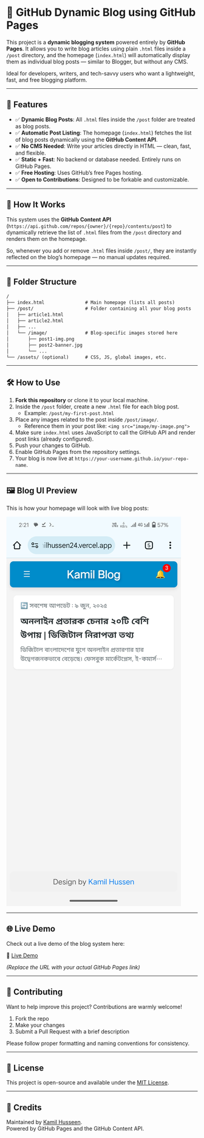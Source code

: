 
# 📰 GitHub Dynamic Blog using GitHub Pages

This project is a **dynamic blogging system** powered entirely by **GitHub Pages**. It allows you to write blog articles using plain `.html` files inside a `/post` directory, and the homepage (`index.html`) will automatically display them as individual blog posts — similar to Blogger, but without any CMS.

Ideal for developers, writers, and tech-savvy users who want a lightweight, fast, and free blogging platform.

---

## 🚀 Features

- ✅ **Dynamic Blog Posts**: All `.html` files inside the `/post` folder are treated as blog posts.
- ✅ **Automatic Post Listing**: The homepage (`index.html`) fetches the list of blog posts dynamically using the **GitHub Content API**.
- ✅ **No CMS Needed**: Write your articles directly in HTML — clean, fast, and flexible.
- ✅ **Static + Fast**: No backend or database needed. Entirely runs on GitHub Pages.
- ✅ **Free Hosting**: Uses GitHub’s free Pages hosting.
- ✅ **Open to Contributions**: Designed to be forkable and customizable.

---

## 🧠 How It Works

This system uses the **GitHub Content API** (`https://api.github.com/repos/{owner}/{repo}/contents/post`) to dynamically retrieve the list of `.html` files from the `/post` directory and renders them on the homepage.

So, whenever you add or remove `.html` files inside `/post/`, they are instantly reflected on the blog’s homepage — no manual updates required.

---

## 📁 Folder Structure

```
/
├── index.html               # Main homepage (lists all posts)
├── /post/                   # Folder containing all your blog posts
│   ├── article1.html
│   ├── article2.html
│   ├── ...
│   └── /image/              # Blog-specific images stored here
│       ├── post1-img.png
│       ├── post2-banner.jpg
│       └── ...
└── /assets/ (optional)      # CSS, JS, global images, etc.
```

---

## 🛠️ How to Use

1. **Fork this repository** or clone it to your local machine.
2. Inside the `/post` folder, create a new `.html` file for each blog post.
   - Example: `/post/my-first-post.html`
3. Place any images related to the post inside `/post/image/`.
   - Reference them in your post like: `<img src="image/my-image.png">`
4. Make sure `index.html` uses JavaScript to call the GitHub API and render post links (already configured).
5. Push your changes to GitHub.
6. Enable GitHub Pages from the repository settings.
7. Your blog is now live at `https://your-username.github.io/your-repo-name`.

---

## 🖼️ Blog UI Preview

This is how your homepage will look with live blog posts:

![Blog Screenshot](post/Image/demo.jpg)

---

## 🌐 Live Demo

Check out a live demo of the blog system here:

🔗 [Live Demo](https://kamilhussen24.vercel.app/blog)

*(Replace the URL with your actual GitHub Pages link)*

---

## 👥 Contributing

Want to help improve this project? Contributions are warmly welcome!

1. Fork the repo
2. Make your changes
3. Submit a Pull Request with a brief description

Please follow proper formatting and naming conventions for consistency.

---

## 📄 License

This project is open-source and available under the [MIT License](LICENSE).

---

## 🙌 Credits

Maintained by [Kamil Husseen](https://github.com/kamilhussen24).  
Powered by GitHub Pages and the GitHub Content API.
